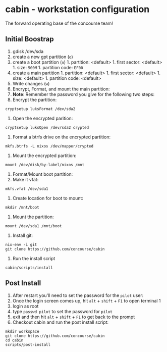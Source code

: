 # cabin - workstation configuration
The forward operating base of the concourse team!

## Initial Boostrap
1. gdisk /dev/sda
  1. create a new gpt partition (`o`)
  1. create a boot partition (`n`)
    1. partition: \<default\>
    1. first sector: \<default\>
    1. size: `500M`
    1. partition code: `EF00`
  1. create a main partition
    1. partition: \<default\>
    1. first sector: \<default\>
    1. size: \<default\>
    1. partition code: \<default\>
  1. Write changes (`w`)
1. Encrypt, Format, and mount the main partition:
  1. **Note**: Remember the password you give for the following two steps:
  1. Encrypt the partition:
  ```
cryptsetup luksFormat /dev/sda2
  ```
  1. Open the encrypted parition:
  ```
cryptsetup luksOpen /dev/sda2 crypted
  ```
  1. Format a btrfs drive on the encrypted partition:
  ```
mkfs.btrfs -L nixos /dev/mapper/crypted
  ```
  1. Mount the encrypted partition:
  ```
mount /dev/disk/by-label/nixos /mnt
  ```
1. Format/Mount boot partition:
  1. Make it vfat:
  ```
mkfs.vfat /dev/sda1
  ```
  1. Create location for boot to mount:
  ```
mkdir /mnt/boot
  ```
  1. Mount the partition:
  ```
mount /dev/sda1 /mnt/boot
  ```
1. Install git:
  ```
  nix-env -i git
  git clone https://github.com/concourse/cabin
  ```
1. Run the install script
  ```
  cabin/scripts/install
  ```

## Post Install
1. After restart you'll need to set the password for the `pilot` user:
  1. Once the login screen comes up, hit `alt` + `shift` + `F1` to open terminal 1
  1. login as root
  1. type `passwd pilot` to set the password for `pilot`
  1. exit and then hit `alt` + `shift` + `F1` to get back to the prompt
1. Checkout cabin and run the post install script:
```
mkdir workspace
git clone https://github.com/concourse/cabin
cd cabin
scripts/post-install
```
